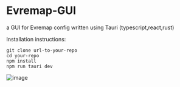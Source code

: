 # Evremap-GUI

a GUI for Evremap config written using Tauri (typescript,react,rust)

Installation instructions:
 ```
git clone url-to-your-repo
cd your-repo
npm install
npm run tauri dev
 ```
![image](https://github.com/M8850/Evremap-GUI/assets/143623420/52f4cdc8-202b-4b63-a85c-f8c46b4f3635)



